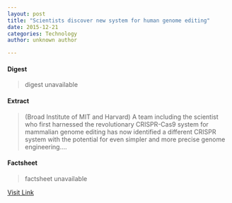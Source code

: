 ```yaml
---
layout: post
title: "Scientists discover new system for human genome editing"
date: 2015-12-21
categories: Technology
author: unknown author

---
```



#### Digest
>digest unavailable

#### Extract
>(Broad Institute of MIT and Harvard) A team including the scientist who first harnessed the revolutionary CRISPR-Cas9 system for mammalian genome editing has now identified a different CRISPR system with the potential for even simpler and more precise genome engineering....

#### Factsheet
>factsheet unavailable

[Visit Link](http://www.eurekalert.org/pub_releases/2015-09/biom-sdn092515.php)


